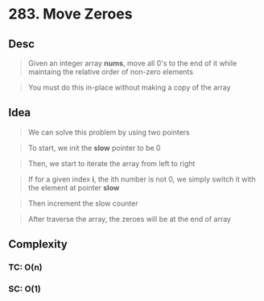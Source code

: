 # 283. Move Zeroes

## Desc

> Given an integer array **nums**, move all 0's to the end of it while maintaing the relative order of non-zero elements

> You must do this in-place without making a copy of the array

## Idea

> We can solve this problem by using two pointers

> To start, we init the **slow** pointer to be 0

> Then, we start to iterate the array from left to right

> If for a given index **i**, the ith number is not 0, we simply switch it with the element at pointer **slow**

> Then increment the slow counter

> After traverse the array, the zeroes will be at the end of array

## Complexity

### TC: O(n)

### SC: O(1)